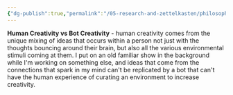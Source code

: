```yaml
---
{"dg-publish":true,"permalink":"/05-research-and-zettelkasten/philosophy-of-creativity/"}
---
```


**Human Creativity vs Bot Creativity** - human creativity comes from the unique mixing of ideas that occurs within a person not just with the thoughts bouncing around their brain, but also all the various environmental stimuli coming at them.  I put on an old familiar show in the background while I'm working on something else, and ideas that come from the connections that spark in my mind can't be replicated by a bot that can't have the human experience of curating an environment to increase creativity.